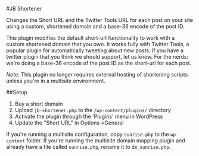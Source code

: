 #JB Shortener

Changes the Short URL and the Twitter Tools URL for each post on your site using a custom, shortened domain and a base-36 encode of the post ID.

This plugin modifies the default short-url functionality to work with a custom shortened domain that you own. It works fully with Twitter Tools, a popular plugin for automatically tweeting about new posts. If you have a twitter plugin that you think we should support, let us know. For the nerds: we're doing a base-36 encode of the post ID as the short-url for each post.

*Note*: This plugin no longer requires external hosting of shortening scripts unless you're in a multisite environment.

##Setup

1. Buy a short domain
2. Upload `jb-shortener.php` to the `/wp-content/plugins/` directory
3. Activate the plugin through the 'Plugins' menu in WordPress
4. Update the "Short URL" in Options->General

If you're running a multisite configuration, copy `sunrise.php` to the `wp-content` folder. If you're running the multisite domain mapping plugin and already have a file called `sunrise.php`, rename it to `dm_sunrise.php`.
